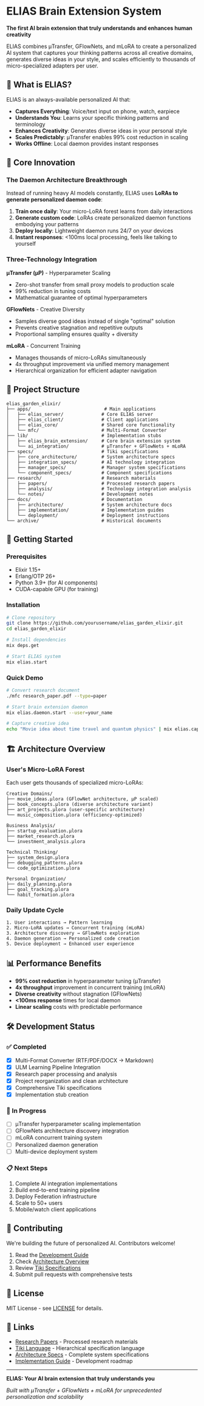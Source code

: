 # ELIAS Brain Extension System

**The first AI brain extension that truly understands and enhances human creativity**

ELIAS combines μTransfer, GFlowNets, and mLoRA to create a personalized AI system that captures your thinking patterns across all creative domains, generates diverse ideas in your style, and scales efficiently to thousands of micro-specialized adapters per user.

## 🧠 What is ELIAS?

ELIAS is an always-available personalized AI that:
- **Captures Everything**: Voice/text input on phone, watch, earpiece
- **Understands You**: Learns your specific thinking patterns and terminology
- **Enhances Creativity**: Generates diverse ideas in your personal style
- **Scales Predictably**: μTransfer enables 99% cost reduction in scaling
- **Works Offline**: Local daemon provides instant responses

## 🔬 Core Innovation

### The Daemon Architecture Breakthrough
Instead of running heavy AI models constantly, ELIAS uses **LoRAs to generate personalized daemon code**:

1. **Train once daily**: Your micro-LoRA forest learns from daily interactions
2. **Generate custom code**: LoRAs create personalized daemon functions embodying your patterns
3. **Deploy locally**: Lightweight daemon runs 24/7 on your devices
4. **Instant responses**: <100ms local processing, feels like talking to yourself

### Three-Technology Integration

**μTransfer (μP)** - Hyperparameter Scaling
- Zero-shot transfer from small proxy models to production scale
- 99% reduction in tuning costs
- Mathematical guarantee of optimal hyperparameters

**GFlowNets** - Creative Diversity
- Samples diverse good ideas instead of single "optimal" solution
- Prevents creative stagnation and repetitive outputs
- Proportional sampling ensures quality + diversity

**mLoRA** - Concurrent Training
- Manages thousands of micro-LoRAs simultaneously
- 4x throughput improvement via unified memory management
- Hierarchical organization for efficient adapter navigation

## 📁 Project Structure

```
elias_garden_elixir/
├── apps/                           # Main applications
│   ├── elias_server/              # Core ELIAS server
│   ├── elias_client/              # Client applications  
│   ├── elias_core/                # Shared core functionality
│   └── mfc/                       # Multi-Format Converter
├── lib/                           # Implementation stubs
│   ├── elias_brain_extension/     # Core brain extension system
│   └── ai_integration/            # μTransfer + GFlowNets + mLoRA
├── specs/                         # Tiki specifications  
│   ├── core_architecture/         # System architecture specs
│   ├── integration_specs/         # AI technology integration
│   ├── manager_specs/             # Manager system specifications
│   └── component_specs/           # Component specifications
├── research/                      # Research materials
│   ├── papers/                    # Processed research papers
│   ├── analysis/                  # Technology integration analysis
│   └── notes/                     # Development notes
├── docs/                          # Documentation
│   ├── architecture/              # System architecture docs
│   ├── implementation/            # Implementation guides
│   └── deployment/                # Deployment instructions
└── archive/                       # Historical documents
```

## 🚀 Getting Started

### Prerequisites
- Elixir 1.15+
- Erlang/OTP 26+
- Python 3.9+ (for AI components)
- CUDA-capable GPU (for training)

### Installation
```bash
# Clone repository
git clone https://github.com/yourusername/elias_garden_elixir.git
cd elias_garden_elixir

# Install dependencies
mix deps.get

# Start ELIAS system
mix elias.start
```

### Quick Demo
```bash
# Convert research document
./mfc research_paper.pdf --type=paper

# Start brain extension daemon
mix elias.daemon.start --user=your_name

# Capture creative idea
echo "Movie idea about time travel and quantum physics" | mix elias.capture
```

## 🏗 Architecture Overview

### User's Micro-LoRA Forest
Each user gets thousands of specialized micro-LoRAs:

```
Creative Domains/
├── movie_ideas.μlora (GFlowNet architecture, μP scaled)
├── book_concepts.μlora (diverse architecture variant)
├── art_projects.μlora (user-specific architecture)
└── music_composition.μlora (efficiency-optimized)

Business Analysis/  
├── startup_evaluation.μlora
├── market_research.μlora
└── investment_analysis.μlora

Technical Thinking/
├── system_design.μlora  
├── debugging_patterns.μlora
└── code_optimization.μlora

Personal Organization/
├── daily_planning.μlora
├── goal_tracking.μlora
└── habit_formation.μlora
```

### Daily Update Cycle
```
1. User interactions → Pattern learning
2. Micro-LoRA updates → Concurrent training (mLoRA)  
3. Architecture discovery → GFlowNets exploration
4. Daemon generation → Personalized code creation
5. Device deployment → Enhanced user experience
```

## 📊 Performance Benefits

- **99% cost reduction** in hyperparameter tuning (μTransfer)
- **4x throughput** improvement in concurrent training (mLoRA)
- **Diverse creativity** without stagnation (GFlowNets)
- **<100ms response** times for local daemon
- **Linear scaling** costs with predictable performance

## 🛠 Development Status

### ✅ Completed
- [x] Multi-Format Converter (RTF/PDF/DOCX → Markdown)
- [x] ULM Learning Pipeline Integration  
- [x] Research paper processing and analysis
- [x] Project reorganization and clean architecture
- [x] Comprehensive Tiki specifications
- [x] Implementation stub creation

### 🚧 In Progress
- [ ] μTransfer hyperparameter scaling implementation
- [ ] GFlowNets architecture discovery integration
- [ ] mLoRA concurrent training system
- [ ] Personalized daemon generation
- [ ] Multi-device deployment system

### 📋 Next Steps
1. Complete AI integration implementations
2. Build end-to-end training pipeline
3. Deploy Federation infrastructure  
4. Scale to 50+ users
5. Mobile/watch client applications

## 🤝 Contributing

We're building the future of personalized AI. Contributors welcome!

1. Read the [Development Guide](docs/implementation/development_guide.md)
2. Check [Architecture Overview](docs/architecture/system_overview.md)
3. Review [Tiki Specifications](specs/core_architecture/)
4. Submit pull requests with comprehensive tests

## 📄 License

MIT License - see [LICENSE](LICENSE) for details.

## 🔗 Links

- [Research Papers](research/papers/) - Processed research materials
- [Tiki Language](tiki-lang/) - Hierarchical specification language
- [Architecture Specs](specs/) - Complete system specifications
- [Implementation Guide](docs/implementation/) - Development roadmap

---

**ELIAS: Your AI brain extension that truly understands you**

*Built with μTransfer + GFlowNets + mLoRA for unprecedented personalization and scalability*